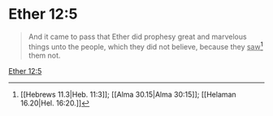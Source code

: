 # Ether 12:5

> And it came to pass that Ether did prophesy great and marvelous things unto the people, which they did not believe, because they <u>saw</u>[^a] them not.

[Ether 12:5](https://www.churchofjesuschrist.org/study/scriptures/bofm/ether/12?lang=eng&id=p5#p5)


[^a]: [[Hebrews 11.3|Heb. 11:3]]; [[Alma 30.15|Alma 30:15]]; [[Helaman 16.20|Hel. 16:20.]]
